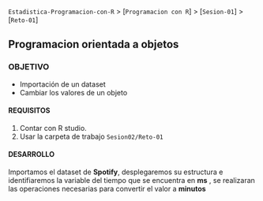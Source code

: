 `Estadistica-Programacion-con-R` > [`Programacion con R`] > [`Sesion-01`] > [`Reto-01`] 
## Programacion orientada a objetos  

### OBJETIVO
- Importación de un dataset
- Cambiar los valores de un objeto

#### REQUISITOS
1. Contar con R studio.
1. Usar la carpeta de trabajo `Sesion02/Reto-01`

#### DESARROLLO
Importamos el dataset de **Spotify**, desplegaremos su estructura e identifiaremos la variable del tiempo que se encuentra en **ms** , se realizaran las operaciones necesarias para convertir el valor a **minutos**



